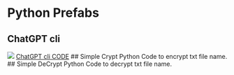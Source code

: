 # Python Prefabs
## ChatGPT cli
<img src="https://imgur.com/QR16C8Z">
<a href="ChatGPT.py">ChatGPT cli CODE</a>
## Simple Crypt
Python Code to encrypt txt file name.
## Simple DeCrypt
Python Code to decrypt txt file name.
